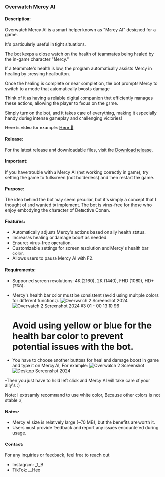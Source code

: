 
### Overwatch Mercy AI

#### Description:
Overwatch Mercy AI is a smart helper known as "Mercy AI" designed for a game.

It's particularly useful in tight situations. 

The bot keeps a close watch on the health of teammates being healed by the in-game character "Mercy." 

If a teammate's health is low, the program automatically assists Mercy in healing by pressing heal button. 

Once the healing is complete or near completion, the bot prompts Mercy to switch to a mode that automatically boosts damage.

Think of it as having a reliable digital companion that efficiently manages these actions, allowing the player to focus on the game. 

Simply turn on the bot, and it takes care of everything, making it especially handy during intense gameplay and challenging victories!
  
Here is video for example: [Here 👀](https://www.youtube.com/embed/EXC9dg-d7_c)


#### Release:
For the latest release and downloadable files, visit the [Download release](https://github.com/hexer-7/overwatch-mercy-ai/releases).

#### Important:
If you have trouble with a Mercy AI (not working correctly in game), try setting the game to fullscreen (not borderless) and then restart the game.

#### Purpose:
The idea behind the bot may seem peculiar, but it's simply a concept that I thought of and wanted to implement. The bot is virus-free for those who enjoy embodying the character of Detective Conan.

#### Features:
- Automatically adjusts Mercy's actions based on ally health status.
- Increases healing or damage boost as needed.
- Ensures virus-free operation.
- Customizable settings for screen resolution and Mercy's health bar color.
- Allows users to pause Mercy AI with F2.


#### Requirements:
- Supported screen resolutions: 4K (2160), 2K (1440), FHD (1080), HD+ (768).
- Mercy's health bar color must be consistent (avoid using multiple colors for different functions).
  ![Overwatch 2 Screenshot 2024](https://github.com/Hexer-7/Overwatch-Mercy-AI/assets/130850854/5c89dbdd-0466-4585-8bf1-ef8c85d71111)
  ![Overwatch 2 Screenshot 2024 03 01 - 00 13 10 96](https://github.com/Hexer-7/Overwatch-Mercy-AI/assets/130850854/59921cdd-dd2e-4267-b456-4c6dea90799c)
  # Avoid using yellow or blue for the health bar color to prevent potential issues with the bot.

- You have to choose another buttons for heal and damage boost in game and type it on Mercy AI, For example:
![Overwatch 2 Screenshot ](https://github.com/Hexer-7/Overwatch-Mercy-AI/assets/130850854/9bc249a2-3e97-40dd-9a18-76190a2bdc32)
![Desktop Screenshot 2024](https://github.com/Hexer-7/Overwatch-Mercy-AI/assets/130850854/1b9f5d13-5535-4f8a-bc69-bd3a03c00ed8)

-Then you just have to hold left click and Mercy AI will take care of your ally's :)

Note: i extreamly recommand to use white color, Because other colors is not stable :(

#### Notes:
- Mercy AI size is relatively large (~70 MB), but the benefits are worth it.
- Users must provide feedback and report any issues encountered during usage.

#### Contact:
For any inquiries or feedback, feel free to reach out:
- Instagram: _1_B
- TikTok: __Hex

